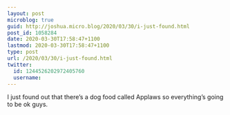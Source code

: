 ```yaml
---
layout: post
microblog: true
guid: http://joshua.micro.blog/2020/03/30/i-just-found.html
post_id: 1058284
date: 2020-03-30T17:58:47+1100
lastmod: 2020-03-30T17:58:47+1100
type: post
url: /2020/03/30/i-just-found.html
twitter:
  id: 1244526202972405760
  username: 
---
```

I just found out that there’s a dog food called Applaws so everything’s going to be ok guys.
